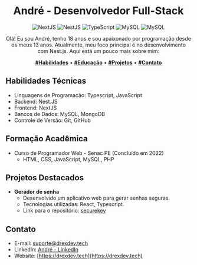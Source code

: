 <h1 align="center">André - Desenvolvedor Full-Stack</h1>

<p align="center">
  <img src="https://img.shields.io/badge/Next-black?style=for-the-badge&logo=next.js&logoColor=white" alt="NextJS">
  <img src="https://img.shields.io/badge/nestjs-%23E0234E.svg?style=for-the-badge&logo=nestjs&logoColor=white" alt="NestJS">
  <img src="https://img.shields.io/badge/-TypeScript-3178C6?style=for-the-badge&logo=typescript&logoColor=white" alt="TypeScript">
  <img src="https://img.shields.io/badge/-MySQL-4479A1?style=for-the-badge&logo=mysql&logoColor=white" alt="MySQL">
  <img src="https://img.shields.io/badge/MongoDB-%234ea94b.svg?style=for-the-badge&logo=mongodb&logoColor=white" alt="MySQL">
</p>

<p align="center">Olá! Eu sou André, tenho 18 anos e sou apaixonado por programação desde os meus 13 anos. Atualmente, meu foco principal é no desenvolvimento com Nest.js. Aqui está um pouco mais sobre mim:</p>
<p align="center">
  <a href="#habilidades-técnicas"><b>#Habilidades</b></a> •
  <a href="#formação-acadêmica"><b>#Educação</b></a> •
  <a href="#projetos-destacados"><b>#Projetos</b></a> •
  <a href="#contato"><b>#Contato</b></a>
</p>

## Habilidades Técnicas

- Linguagens de Programação: Typescript, JavaScript
- Backend: Nest.JS
- Frontend: NextJS
- Bancos de Dados: MySQL, MongoDB
- Controle de Versão: Git, GitHub

## Formação Acadêmica

- Curso de Programador Web - Senac PE (Concluído em 2022)
    - HTML, CSS, JavaScript, MySQL, PHP

## Projetos Destacados

- **Gerador de senha**
    - Desenvolvido um aplicativo web para gerar senhas seguras.
    - Tecnologias utilizadas: React, Typescript.
    - Link para o repositório: [securekey](https://github.com/drexdev/securekey)

## Contato

- E-mail: suporte@drexdev.tech
- LinkedIn: [André - LinkedIn](https://www.linkedin.com/in/drexdev)
- Website: [https://drexdev.tech](https://drexdev.tech)
